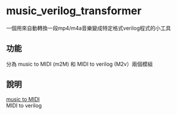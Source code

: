# music_verilog_transformer
一個用來自動轉換一段mp4/m4a音樂變成特定格式verilog程式的小工具
## 功能
分為 music to MIDI (m2M) 和 MIDI to verilog (M2v）兩個模組
## 說明
[music to MIDI](https://github.com/ChenKaiLiuG/music_verilog_transformer/m2M/README.md)  
MIDI to verilog  
